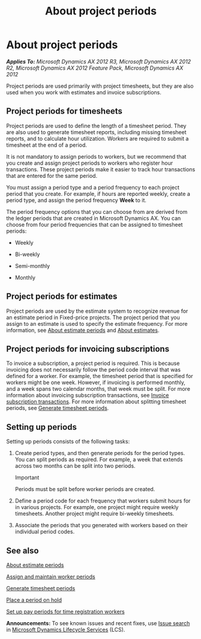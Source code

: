 ﻿---
title: About project periods
TOCTitle: About project periods
ms:assetid: 862945c5-31b0-4e30-a2c6-d5f995b738e4
ms:mtpsurl: https://technet.microsoft.com/en-us/library/Hh500665(v=AX.60)
ms:contentKeyID: 37822150
ms.date: 04/18/2014
mtps_version: v=AX.60
---

# About project periods 


_**Applies To:** Microsoft Dynamics AX 2012 R3, Microsoft Dynamics AX 2012 R2, Microsoft Dynamics AX 2012 Feature Pack, Microsoft Dynamics AX 2012_

Project periods are used primarily with project timesheets, but they are also used when you work with estimates and invoice subscriptions.

## Project periods for timesheets

Project periods are used to define the length of a timesheet period. They are also used to generate timesheet reports, including missing timesheet reports, and to calculate hour utilization. Workers are required to submit a timesheet at the end of a period.

It is not mandatory to assign periods to workers, but we recommend that you create and assign project periods to workers who register hour transactions. These project periods make it easier to track hour transactions that are entered for the same period.

You must assign a period type and a period frequency to each project period that you create. For example, if hours are reported weekly, create a period type, and assign the period frequency **Week** to it.

The period frequency options that you can choose from are derived from the ledger periods that are created in Microsoft Dynamics AX. You can choose from four period frequencies that can be assigned to timesheet periods:

  - Weekly

  - Bi-weekly

  - Semi-monthly

  - Monthly

## Project periods for estimates

Project periods are used by the estimate system to recognize revenue for an estimate period in Fixed-price projects. The project period that you assign to an estimate is used to specify the estimate frequency. For more information, see [About estimate periods](about-estimate-periods.md) and [About estimates](about-estimates.md).

## Project periods for invoicing subscriptions

To invoice a subscription, a project period is required. This is because invoicing does not necessarily follow the period code interval that was defined for a worker. For example, the timesheet period that is specified for workers might be one week. However, if invoicing is performed monthly, and a week spans two calendar months, that week must be split. For more information about invoicing subscription transactions, see [Invoice subscription transactions](invoice-subscription-transactions.md). For more information about splitting timesheet periods, see [Generate timesheet periods](generate-timesheet-periods.md).

## Setting up periods

Setting up periods consists of the following tasks:

1.  Create period types, and then generate periods for the period types. You can split periods as required. For example, a week that extends across two months can be split into two periods.
    

    > [!IMPORTANT]
    > <P>Periods must be split before worker periods are created.</P>



2.  Define a period code for each frequency that workers submit hours for in various projects. For example, one project might require weekly timesheets. Another project might require bi-weekly timesheets.

3.  Associate the periods that you generated with workers based on their individual period codes.

## See also

[About estimate periods](about-estimate-periods.md)

[Assign and maintain worker periods](assign-and-maintain-worker-periods.md)

[Generate timesheet periods](generate-timesheet-periods.md)

[Place a period on hold](place-a-period-on-hold.md)

[Set up pay periods for time registration workers](set-up-pay-periods-for-time-registration-workers.md)

  
**Announcements:** To see known issues and recent fixes, use [Issue search](http://go.microsoft.com/fwlink/?linkid=389258) in [Microsoft Dynamics Lifecycle Services](http://go.microsoft.com/fwlink/?linkid=306505) (LCS).

